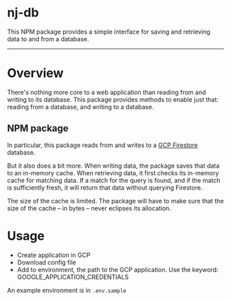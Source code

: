 # nj-db

This NPM package provides a simple interface for saving and retrieving data to and from a database.

---
# Overview

There's nothing more core to a web application than reading from and writing to its database. This package provides methods to enable just that: reading from a database, and writing to a database.

## NPM package
In particular, this package reads from and writes to a [GCP Firestore](https://cloud.google.com/firestore/docs) database.

But it also does a bit more. When writing data, the package saves that data to an in-memory cache. When retrieving data, it first checks its in-memory cache for matching data. If a match for the query is found, and if the match is sufficiently fresh, it will return that data without querying Firestore.

The size of the cache is limited. The package will have to make sure that the size of the cache – in bytes – never eclipses its allocation.

# Usage
- Create application in GCP
- Download config file
- Add to environment, the path to the GCP application. Use the keyword: GOOGLE_APPLICATION_CREDENTIALS

An example environment is in `.env.sample`
